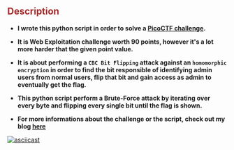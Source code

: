 ## **<strong><font color="Brown">Description</font></strong>**

* **I wrote this python script in order to solve a <a href="https://play.picoctf.org/practice/challenge/124?category=1&page=1" target="_blank"><er>PicoCTF challenge</er></a>.**
* **It is Web Exploitation challenge worth 90 points, however it's a lot more harder that the given point value.**
* **It is about performing a ```CBC Bit Flipping``` attack against an ```homomorphic encryption``` in order to find the bit responsible of identifying admin users from normal users, flip that bit and gain access as admin to eventually get the flag.**

* **This python script perform a Brute-Force attack by iterating over every byte and flipping every single bit until the flag is shown.**
* **For more informations about the challenge or the script, check out my blog <a href="https://younestasra-r4z3rsw0rd.github.io/posts/MoreCookies/" target="_blank"><er>here</er></a>**

[![asciicast](https://asciinema.org/a/3Hn9gMQDeLCPzaNqXs9ivMkH3.svg)](https://asciinema.org/a/3Hn9gMQDeLCPzaNqXs9ivMkH3)
